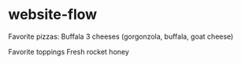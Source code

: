 # website-flow
Favorite pizzas: 
Buffala
3 cheeses (gorgonzola, buffala, goat cheese)

Favorite toppings
Fresh rocket
honey